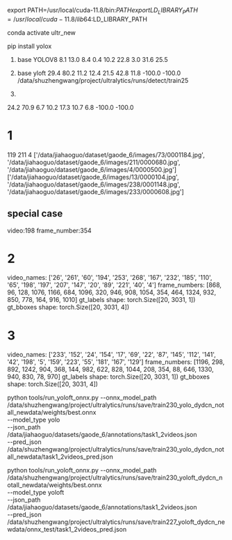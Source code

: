 export PATH=/usr/local/cuda-11.8/bin:$PATH
export LD_LIBRARY_PATH=/usr/local/cuda-11.8/lib64:$LD_LIBRARY_PATH

conda activate ultr_new

pip install yolox

1. base YOLOV8
8.1 13.0 8.4 0.4 10.2 22.8 3.0 31.6 25.5


2. base yloft 
29.4 80.2 11.2 12.4 21.5 42.8 11.8 -100.0 -100.0
/data/shuzhengwang/project/ultralytics/runs/detect/train25

3. 
24.2 70.9 6.7 10.2 17.3 10.7 6.8 -100.0 -100.0


# 1
119 211 4
['/data/jiahaoguo/dataset/gaode_6/images/73/0001184.jpg', '/data/jiahaoguo/dataset/gaode_6/images/211/0000680.jpg', '/data/jiahaoguo/dataset/gaode_6/images/4/0000500.jpg']   
['/data/jiahaoguo/dataset/gaode_6/images/13/0000104.jpg', '/data/jiahaoguo/dataset/gaode_6/images/238/0001148.jpg', '/data/jiahaoguo/dataset/gaode_6/images/233/0000608.jpg'] 
## special case 
 video:198 frame_number:354

# 2
video_names: ['26', '261', '60', '194', '253', '268', '167', '232', '185', '110', '65', '198', '197', '207', '147', '20', '89', '221', '40', '4']
frame_numbers: [868, 96, 128, 1076, 1166, 684, 1096, 320, 946, 908, 1054, 354, 464, 1324, 932, 850, 778, 164, 916, 1010]
gt_labels shape: torch.Size([20, 3031, 1])
gt_bboxes shape: torch.Size([20, 3031, 4])


# 3
video_names: ['233', '152', '24', '154', '17', '69', '22', '87', '145', '112', '141', '42', '198', '5', '159', '223', '55', '181', '167', '129']
frame_numbers: [1196, 298, 892, 1242, 904, 368, 144, 982, 622, 828, 1044, 208, 354, 88, 646, 1330, 940, 830, 78, 970]
gt_labels shape: torch.Size([20, 3031, 1])
gt_bboxes shape: torch.Size([20, 3031, 4])





python tools/run_yoloft_onnx.py --onnx_model_path /data/shuzhengwang/project/ultralytics/runs/save/train230_yolo_dydcn_notall_newdata/weights/best.onnx \
                              --model_type yolo \
                              --json_path /data/jiahaoguo/datasets/gaode_6/annotations/task1_2videos.json  \
                              --pred_json /data/shuzhengwang/project/ultralytics/runs/save/train230_yolo_dydcn_notall_newdata/task1_2videos_pred.json 


python tools/run_yoloft_onnx.py --onnx_model_path /data/shuzhengwang/project/ultralytics/runs/save/train230_yoloft_dydcn_notall_newdata/weights/best.onnx \
                              --model_type yoloft \
                              --json_path /data/jiahaoguo/datasets/gaode_6/annotations/task1_2videos.json  \
                              --pred_json /data/shuzhengwang/project/ultralytics/runs/save/train227_yoloft_dydcn_newdata/onnx_test/task1_2videos_pred.json 
